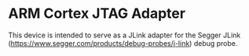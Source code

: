 # ARM Cortex JTAG Adapter
This device is intended to serve as a JLink adapter for the Segger JLink (https://www.segger.com/products/debug-probes/j-link) debug probe.